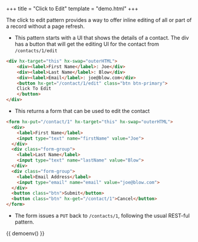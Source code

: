 +++
title = "Click to Edit"
template = "demo.html"
+++

The click to edit pattern provides a way to offer inline editing of all or part of a record without a page refresh.

* This pattern starts with a UI that shows the details of a contact.  The div has a button that will get the editing UI for the contact from `/contacts/1/edit`

```html
<div hx-target="this" hx-swap="outerHTML">
    <div><label>First Name</label>: Joe</div>
    <div><label>Last Name</label>: Blow</div>
    <div><label>Email</label>: joe@blow.com</div>
    <button hx-get="/contact/1/edit" class="btn btn-primary">
    Click To Edit
    </button>
</div>
```

* This returns a form that can be used to edit the contact

```html
<form hx-put="/contact/1" hx-target="this" hx-swap="outerHTML">
  <div>
    <label>First Name</label>
    <input type="text" name="firstName" value="Joe">
  </div>
  <div class="form-group">
    <label>Last Name</label>
    <input type="text" name="lastName" value="Blow">
  </div>
  <div class="form-group">
    <label>Email Address</label>
    <input type="email" name="email" value="joe@blow.com">
  </div>
  <button class="btn">Submit</button>
  <button class="btn" hx-get="/contact/1">Cancel</button>
</form> 
```

* The form issues a `PUT` back to `/contacts/1`, following the usual REST-ful pattern.

{{ demoenv() }}

<script>
    //=========================================================================
    // Fake Server Side Code
    //=========================================================================

    // data
    var contact = {
        "firstName" : "Joe",
        "lastName" : "Blow",
        "email" : "joe@blow.com"
    };

    // routes
    init("/contact/1", function(request){
        return displayTemplate(contact);
    });

    onGet("/contact/1/edit", function(request){
        return formTemplate(contact);
    });

    onPut("/contact/1", function (req, params) {
        contact.firstName = params['firstName'];
        contact.lastName = params['lastName'];
        contact.email = params['email'];
        return displayTemplate(contact);
    });

    // templates
    function formTemplate(contact) {
return `<form hx-put="/contact/1" hx-target="this" hx-swap="outerHTML">
  <div>
    <label>First Name</label>
    <input type="text" name="firstName" value="${contact.firstName}">
  </div>
  <div class="form-group">
    <label>Last Name</label>
    <input type="text" name="lastName" value="${contact.lastName}">
  </div>
  <div class="form-group">
    <label>Email Address</label>
    <input type="email" name="email" value="${contact.email}">
  </div>
  <button class="btn">Submit</button>
  <button class="btn" hx-get="/contact/1">Cancel</button>
</form>`
    }

    function displayTemplate(contact) {
        return `<div hx-target="this" hx-swap="outerHTML">
    <div><label>First Name</label>: ${contact.firstName}</div>
    <div><label>Last Name</label>: ${contact.lastName}</div>
    <div><label>Email Address</label>: ${contact.email}</div>
    <button hx-get="/contact/1/edit" class="btn btn-primary">
    Click To Edit
    </button>
</div>`;
    }
</script>
